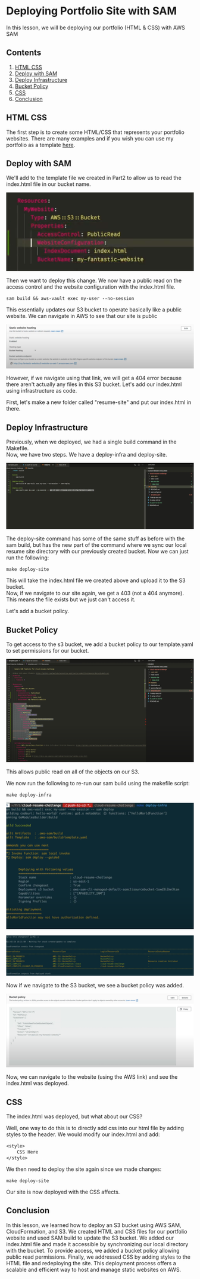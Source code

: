 # Deploying Portfolio Site with SAM

In this lesson, we will be deploying our portfolio (HTML & CSS) with AWS SAM

## Contents
1. [HTML CSS](#html-css)
2. [Deploy with SAM](#deploy-with-sam)
3. [Deploy Infrastructure](#deploy-infrastructure)
4. [Bucket Policy](#bucket-policy)
5. [CSS](#css)
6. [Conclusion](#conclusion)

## HTML CSS
The first step is to create some HTML/CSS that represents your portfolio websites. There are many examples and if you wish you can use my portfolio as a template [here](https://github.com/blakecpowers/blakecpowers.github.io).

## Deploy with SAM
We'll add to the template file we created in Part2 to allow us to read the index.html file in our bucket name.

![template3deploy](/images/templatePart3Deploy.png)

Then we want to deploy this change. We now have a public read on the access control and the website configuration with the index.html file.

```
sam build && aws-vault exec my-user --no-session
```

This essentially updates our S3 bucket to operate basically like a public website. We can navigate in AWS to see that our site is public 

![publicsite](/images/publicwebsite.png)

However, if we navigate using that link, we will get a 404 error because there aren't actually any files in this S3 bucket. Let's add our index.html using infrastructure as code.

First, let's make a new folder called "resume-site" and put our index.html in there.


## Deploy Infrastructure
Previously, when we deployed, we had a single build command in the Makefile. <br>
Now, we have two steps. We have a deploy-infra and deploy-site.

![deployInfra](/images/deployInfra.png)

The deploy-site command has some of the same stuff as before with the sam build, but has the new part of the command where we sync our local resume site directory with our previously created bucket. Now we can just run the following:

```
make deploy-site
```

This will take the index.html file we created above and upload it to the S3 bucket. <br> 
Now, if we navigate to our site again, we get a 403 (not a 404 anymore). This means the file exists but we just can't access it.

Let's add a bucket policy.


## Bucket Policy
To get access to the s3 bucket, we add a bucket policy to our template.yaml to set permissions for our bucket.

![bucketPolicy](/images/bucketPolicy2.png)

This allows public read on all of the objects on our S3. <br>

We now run the following to re-run our sam build using the makefile script:

```
make deploy-infra
```

![deployInfra2](/images/deployInfra2.png)

![deployedbucketpolicy](/images/deployedbucketpolicy.png)

Now if we navigate to the S3 bucket, we see a bucket policy was added. 

![awsbucketpolicy](/images/awsbucketpolicy.png)

Now, we can navigate to the website (using the AWS link) and see the index.html was deployed. 


## CSS
The index.html was deployed, but what about our CSS? 

Well, one way to do this is to directly add css into our html file by adding styles to the header. We would modify our index.html and add:

```
<style>
    CSS Here
</style>
```

We then need to deploy the site again since we made changes:

```
make deploy-site
```

Our site is now deployed with the CSS affects.


## Conclusion
In this lesson, we learned how to deploy an S3 bucket using AWS SAM, CloudFormation, and S3. We created HTML and CSS files for our portfolio website and used SAM build to update the S3 bucket. We added our index.html file and made it accessible by synchronizing our local directory with the bucket. To provide access, we added a bucket policy allowing public read permissions. Finally, we addressed CSS by adding styles to the HTML file and redeploying the site. This deployment process offers a scalable and efficient way to host and manage static websites on AWS.

